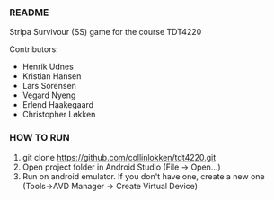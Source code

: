 ### README
Stripa Survivour (SS) game for the course TDT4220

Contributors:
* Henrik Udnes
* Kristian Hansen
* Lars Sorensen
* Vegard Nyeng
* Erlend Haakegaard
* Christopher Løkken

### HOW TO RUN

1. git clone https://github.com/collinlokken/tdt4220.git
2. Open project folder in Android Studio (File -> Open...)
3. Run on android emulator. If you don't have one, create a new one (Tools->AVD Manager -> Create Virtual Device)
